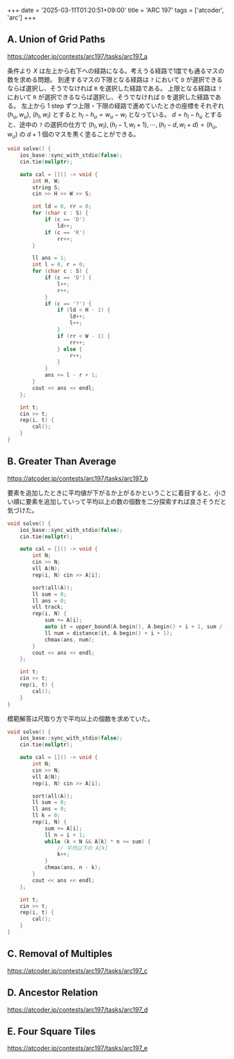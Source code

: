 +++
date = '2025-03-11T01:20:51+09:00'
title = 'ARC 197'
tags = ['atcoder', 'arc']
+++

## A. Union of Grid Paths

<https://atcoder.jp/contests/arc197/tasks/arc197_a>

条件より $X$ は左上から右下への経路になる。考えうる経路で1度でも通るマスの数を求める問題。
到達するマスの下限となる経路は `?` において `D` が選択できるならば選択し、そうでなければ `R` を選択した経路である。
上限となる経路は `?` において `R` が選択できるならば選択し、そうでなければ `D` を選択した経路である。
左上から 1 step ずつ上限・下限の経路で進めていたときの座標をそれぞれ $(h_u, w_u)$, $(h_l, w_l)$ とすると $h_l - h_u = w_u - w_l$ となっている。
$d = h_l - h_u$ とすると、途中の `?` の選択の仕方で $(h_l, w_l), (h_{l}-1, w_{l}+1), \cdots, (h_{l}-d, w_{l}+d) = (h_u, w_u)$ の $d+1$ 個のマスを黒く塗ることができる。

```cpp
void solve() {
    ios_base::sync_with_stdio(false);
    cin.tie(nullptr);

    auto cal = []() -> void {
        int H, W;
        string S;
        cin >> H >> W >> S;

        int ld = 0, rr = 0;
        for (char c : S) {
            if (c == 'D')
                ld++;
            if (c == 'R')
                rr++;
        }

        ll ans = 1;
        int l = 0, r = 0;
        for (char c : S) {
            if (c == 'D') {
                l++;
                r++;
            }
            if (c == '?') {
                if (ld < H - 1) {
                    ld++;
                    l++;
                }
                if (rr < W - 1) {
                    rr++;
                } else {
                    r++;
                }
            }
            ans += l - r + 1;
        }
        cout << ans << endl;
    };

    int t;
    cin >> t;
    rep(i, t) {
        cal();
    }
}
```

## B. Greater Than Average

<https://atcoder.jp/contests/arc197/tasks/arc197_b>

要素を追加したときに平均値が下がるか上がるかということに着目すると、小さい順に要素を追加していって平均以上の数の個数を二分探索すれば良さそうだと気づけた。

```cpp
void solve() {
    ios_base::sync_with_stdio(false);
    cin.tie(nullptr);

    auto cal = []() -> void {
        int N;
        cin >> N;
        vll A(N);
        rep(i, N) cin >> A[i];

        sort(all(A));
        ll sum = 0;
        ll ans = 0;
        vll track;
        rep(i, N) {
            sum += A[i];
            auto it = upper_bound(A.begin(), A.begin() + i + 1, sum / (i + 1));
            ll num = distance(it, A.begin() + i + 1);
            chmax(ans, num);
        }
        cout << ans << endl;
    };

    int t;
    cin >> t;
    rep(i, t) {
        cal();
    }
}
```

模範解答は尺取り方で平均以上の個数を求めていた。

```cpp
void solve() {
    ios_base::sync_with_stdio(false);
    cin.tie(nullptr);

    auto cal = []() -> void {
        int N;
        cin >> N;
        vll A(N);
        rep(i, N) cin >> A[i];

        sort(all(A));
        ll sum = 0;
        ll ans = 0;
        ll k = 0;
        rep(i, N) {
            sum += A[i];
            ll n = i + 1;
            while (k < N && A[k] * n <= sum) {
                // 平均以下の A[k]
                k++;
            }
            chmax(ans, n - k);
        }
        cout << ans << endl;
    };

    int t;
    cin >> t;
    rep(i, t) {
        cal();
    }
}
```

## C. Removal of Multiples

<https://atcoder.jp/contests/arc197/tasks/arc197_c>

## D. Ancestor Relation

<https://atcoder.jp/contests/arc197/tasks/arc197_d>

## E. Four Square Tiles

<https://atcoder.jp/contests/arc197/tasks/arc197_e>
